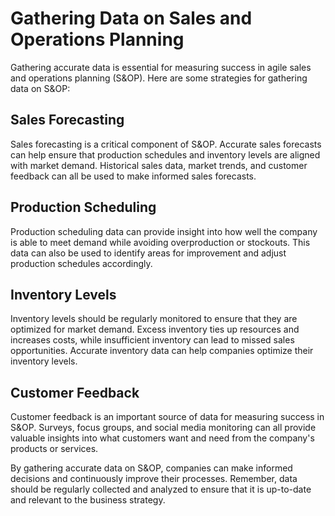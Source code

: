 Gathering Data on Sales and Operations Planning
=========================================================================================================

Gathering accurate data is essential for measuring success in agile sales and operations planning (S\&OP). Here are some strategies for gathering data on S\&OP:

Sales Forecasting
-----------------

Sales forecasting is a critical component of S\&OP. Accurate sales forecasts can help ensure that production schedules and inventory levels are aligned with market demand. Historical sales data, market trends, and customer feedback can all be used to make informed sales forecasts.

Production Scheduling
---------------------

Production scheduling data can provide insight into how well the company is able to meet demand while avoiding overproduction or stockouts. This data can also be used to identify areas for improvement and adjust production schedules accordingly.

Inventory Levels
----------------

Inventory levels should be regularly monitored to ensure that they are optimized for market demand. Excess inventory ties up resources and increases costs, while insufficient inventory can lead to missed sales opportunities. Accurate inventory data can help companies optimize their inventory levels.

Customer Feedback
-----------------

Customer feedback is an important source of data for measuring success in S\&OP. Surveys, focus groups, and social media monitoring can all provide valuable insights into what customers want and need from the company's products or services.

By gathering accurate data on S\&OP, companies can make informed decisions and continuously improve their processes. Remember, data should be regularly collected and analyzed to ensure that it is up-to-date and relevant to the business strategy.
